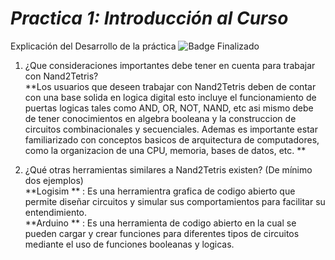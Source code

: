 # **_Practica 1: Introducción al Curso_**
Explicación del Desarrollo de la práctica ![Badge Finalizado](https://img.shields.io/badge/STATUS-PROGRESS-green)

1. ¿Que consideraciones importantes debe tener en cuenta para trabajar con Nand2Tetris?                                                                                                                                             
**Los usuarios que deseen trabajar con Nand2Tetris deben de contar con una base solida en logica digital esto incluye el funcionamiento de puertas logicas tales como AND, OR, NOT, NAND, etc asi mismo debe de tener conocimientos en algebra booleana y la construccion de circuitos combinacionales y secuenciales. Ademas es importante estar familiarizado con conceptos basicos de arquitectura de computadores, como la organizacion de una CPU, memoria, bases de datos, etc. **

   
3. ¿Qué otras herramientas similares a Nand2Tetris existen? (De mínimo dos ejemplos)                                                                                                                                                
**Logisim ** : Es una herramientra grafica de codigo abierto que permite diseñar circuitos y simular sus comportamientos para facilitar su entendimiento.                                                                           
**Arduino ** : Es una herramienta de codigo abierto en la cual se pueden cargar y crear funciones para diferentes tipos de circuitos mediante el uso de funciones booleanas y logicas.
